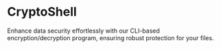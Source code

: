 # CryptoShell
Enhance data security effortlessly with our CLI-based encryption/decryption program, ensuring robust protection for your files.
